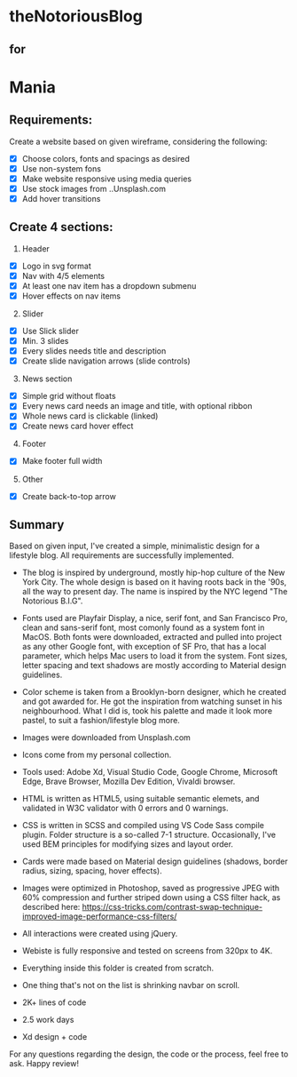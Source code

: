 # theNotoriousBlog
## for
# Mania

## Requirements:

Create a website based on given wireframe, considering the following:

- [x] Choose colors, fonts and spacings as desired
- [x] Use non-system fons
- [x] Make website responsive using media queries
- [x] Use stock images from ..Unsplash.com
- [x] Add hover transitions

## Create 4 sections:

1. Header

- [x] Logo in svg format
- [x] Nav with 4/5 elements
- [x] At least one nav item has a dropdown submenu
- [x] Hover effects on nav items

2. Slider

- [x] Use Slick slider
- [x] Min. 3 slides
- [x] Every slides needs title and description
- [x] Create slide navigation arrows (slide controls)

3. News section

- [x] Simple grid without floats
- [x] Every news card needs an image and title, with optional ribbon
- [x] Whole news card is clickable (linked)
- [x] Create news card hover effect

4. Footer

- [x] Make footer full width

5. Other

- [x] Create back-to-top arrow


## Summary

Based on given input, I've created a simple, minimalistic design for a lifestyle blog. All requirements are successfully implemented.
* The blog is inspired by underground, mostly hip-hop culture of the New York City. The whole design is based on it having roots back in the '90s, all the way to present day. The name is inspired by the NYC legend "The Notorious B.I.G".
* Fonts used are Playfair Display, a nice, serif font, and San Francisco Pro, clean and sans-serif font, most comonly found as a system font in MacOS. Both fonts were downloaded, extracted and pulled into project as any other Google font, with exception of SF Pro, that has a local parameter, which helps Mac users to load it from the system. Font sizes, letter spacing and text shadows are mostly according to Material design guidelines.
* Color scheme is taken from a Brooklyn-born designer, which he created and got awarded for. He got the inspiration from watching sunset in his neighbourhood. What I did is, took his palette and made it look more pastel, to suit a fashion/lifestyle blog more.
* Images were downloaded from Unsplash.com
* Icons come from my personal collection.
* Tools used: Adobe Xd, Visual Studio Code, Google Chrome, Microsoft Edge, Brave Browser, Mozilla Dev Edition, Vivaldi browser.
* HTML is written as HTML5, using suitable semantic elemets, and validated in W3C validator with 0 errors and 0 warnings.
* CSS is written in SCSS and compiled using VS Code Sass compile plugin. Folder structure is a so-called 7-1 structure. Occasionally, I've used BEM principles for modifying sizes and layout order. 
* Cards were made based on Material design guidelines (shadows, border radius, sizing, spacing, hover effects).
* Images were optimized in Photoshop, saved as progressive JPEG with 60% compression and further striped down using a CSS filter hack, as described here: https://css-tricks.com/contrast-swap-technique-improved-image-performance-css-filters/
* All interactions were created using jQuery.
* Webiste is fully responsive and tested on screens from 320px to 4K.
* Everything inside this folder is created from scratch.
* One thing that's not on the list is shrinking navbar on scroll.

* 2K+ lines of code
* 2.5 work days
* Xd design + code

For any questions regarding the design, the code or the process, feel free to ask.
Happy review!
